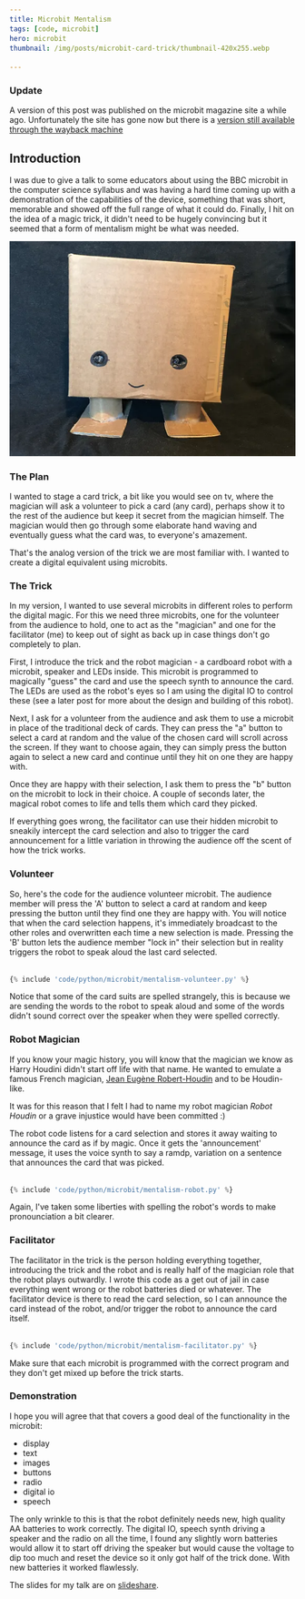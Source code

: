 ```yaml
---
title: Microbit Mentalism
tags: [code, microbit]
hero: microbit
thumbnail: /img/posts/microbit-card-trick/thumbnail-420x255.webp

---
```


### Update

A version of this post was published on the microbit magazine site a while ago. Unfortunately the site has gone now but there is a 
[version still available through the wayback machine](https://web.archive.org/web/20220316000805/https://micromag.cc/building-a-robot-magician/)

## Introduction

I was due to give a talk to some educators about using the BBC microbit in the computer science syllabus and was having a hard time coming up with a demonstration of the capabilities of the device, something that was short, memorable and showed off the full range of what it could do. Finally, I hit on the idea of a magic trick, it didn't need to be hugely convincing but it seemed that a form of mentalism might be what was needed.

![robot](/img/posts/microbit-card-trick/robot.webp)

### The Plan

I wanted to stage a card trick, a bit like you would see on tv, where the magician will ask a volunteer to pick a card (any card), perhaps show it to the rest of the audience but keep it secret from the magician himself. The magician would then go through some elaborate hand waving and eventually guess what the card was, to everyone's amazement.

That's the analog version of the trick we are most familiar with. I wanted to create a digital equivalent using microbits.

### The Trick

In my version, I wanted to use several microbits in different roles to perform the digital magic. For this we need three microbits, one for the volunteer from the audience to hold, one to act as the "magician" and one for the facilitator (me) to keep out of sight as back up in case things don't go completely to plan.

First, I introduce the trick and the robot magician - a cardboard robot with a microbit, speaker and LEDs inside. This microbit is programmed to magically "guess" the card and use the speech synth to announce the card. The LEDs are used as the robot's eyes so I am using the digital IO to control these (see a later post for more about the design and building of this robot).

Next, I ask for a volunteer from the audience and ask them to use a microbit in place of the traditional deck of cards. They can press the "a" button to select a card at random and the value of the chosen card will scroll across the screen. If they want to choose again, they can simply press the button again to select a new card and continue until they hit on one they are happy with.

Once they are happy with their selection, I ask them to press the "b" button on the microbit to lock in their choice. A couple of seconds later, the magical robot comes to life and tells them which card they picked.

If everything goes wrong, the facilitator can use their hidden microbit to sneakily intercept the card selection and also to trigger the card announcement for a little variation in throwing the audience off the scent of how the trick works.

### Volunteer

So, here's the code for the audience volunteer microbit. The audience member will press the 'A' button to select a card at random and keep pressing the button until they find one they
are happy with. You will notice that when the card selection happens, it's immediately broadcast to the other roles and overwritten each time a new selection is made. Pressing the 'B' button lets the audience member "lock in" their selection but in reality triggers the robot to speak aloud the last card selected.

```python

{% include 'code/python/microbit/mentalism-volunteer.py' %}

```

Notice that some of the card suits are spelled strangely, this is because we are sending the words to the robot to speak aloud and some of the words didn't sound correct over the speaker when they were spelled correctly.

### Robot Magician

If you know your magic history, you will know that the magician we know as Harry Houdini didn't start off life with that name. He wanted to emulate a famous French magician, <a href="https://en.wikipedia.org/wiki/Jean_Eug%C3%A8ne_Robert-Houdin">Jean Eugène Robert-Houdin</a> and to be Houdin-like.

It was for this reason that I felt I had to name my robot magician _Robot Houdin_ or a grave injustice would have been committed :)

The robot code listens for a card selection and stores it away waiting to announce the card as if by magic. Once it gets the 'announcement' message, it uses the voice synth to say a ramdp, variation on a sentence that announces the card that was picked.

```python

{% include 'code/python/microbit/mentalism-robot.py' %}

```

Again, I've taken some liberties with spelling the robot's words to make pronounciation a bit clearer.

### Facilitator

The facilitator in the trick is the person holding everything together, introducing the trick and the robot and is really half of the magician role that the robot plays outwardly. I wrote this code as a get out of jail in case everything went wrong or the robot batteries died or whatever. The facilitator device is there to read the card selection, so I can announce the card instead of the robot, and/or trigger the robot to announce the card itself.

```python

{% include 'code/python/microbit/mentalism-facilitator.py' %}

```

Make sure that each microbit is programmed with the correct program and they don't get mixed up before the trick starts.

### Demonstration

I hope you will agree that that covers a good deal of the functionality in the microbit:

- display
- text
- images
- buttons
- radio
- digital io
- speech

The only wrinkle to this is that the robot definitely needs new, high quality AA batteries to work correctly. The digital IO, speech synth driving a speaker and the radio on all the time, I found any slightly worn batteries would allow it to start off driving the speaker but would cause the voltage to dip too much and reset the device so it only got half of the trick done. With new batteries it worked flawlessly.

The slides for my talk are on <a href="https://www.slideshare.net/deejaygraham/physical-computing-91152232">slideshare</a>.
